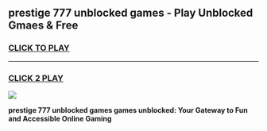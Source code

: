 
## prestige 777 unblocked games - Play Unblocked Gmaes & Free
<h3>
<a href="https://news.freeplayer.one?title=prestige_777_unblocked_games&ref=23F">CLICK TO PLAY</a></h3>
<hr>

<h3>
<a href="https://news.freeplayer.one?title=prestige_777_unblocked_games&ref=23F">CLICK 2 PLAY</a>
  
</h3>

<a href="https://news.freeplayer.one?title=prestige_777_unblocked_games&ref=23F/"><img src="https://clearcache.store/games.png"></a>


**prestige 777 unblocked games games unblocked: Your Gateway to Fun and Accessible Online Gaming**
